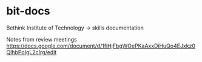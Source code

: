 # bit-docs
Bethink Institute of Technology -> skills documentation

Notes from review meetings
https://docs.google.com/document/d/1fiHjFbgWOePKaAxxDiHuQo4EJxkz0QlhbPoIgL2cIrg/edit
